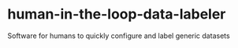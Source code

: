 # human-in-the-loop-data-labeler
Software for humans to quickly configure and label generic datasets
